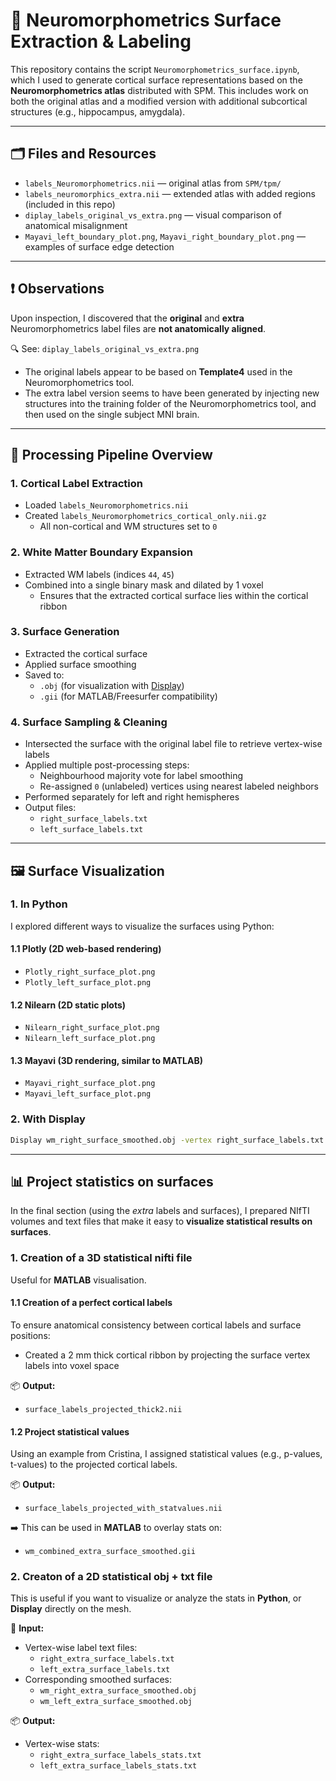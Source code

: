 # 🧠 Neuromorphometrics Surface Extraction & Labeling

This repository contains the script `Neuromorphometrics_surface.ipynb`, which I used to generate cortical surface representations based on the **Neuromorphometrics atlas** distributed with SPM. This includes work on both the original atlas and a modified version with additional subcortical structures (e.g., hippocampus, amygdala).

---

## 🗂 Files and Resources

- `labels_Neuromorphometrics.nii` — original atlas from `SPM/tpm/`
- `labels_neuromorphics_extra.nii` — extended atlas with added regions (included in this repo)
- `diplay_labels_original_vs_extra.png` — visual comparison of anatomical misalignment
- `Mayavi_left_boundary_plot.png`, `Mayavi_right_boundary_plot.png` — examples of surface edge detection

---

## ❗ Observations

Upon inspection, I discovered that the **original** and **extra** Neuromorphometrics label files are **not anatomically aligned**.

🔍 See: `diplay_labels_original_vs_extra.png`

- The original labels appear to be based on **Template4** used in the Neuromorphometrics tool.
- The extra label version seems to have been generated by injecting new structures into the training folder of the Neuromorphometrics tool, and then used on the single subject MNI brain.

---
## 🧾 Processing Pipeline Overview

### 1. **Cortical Label Extraction**
- Loaded `labels_Neuromorphometrics.nii`
- Created `labels_Neuromorphometrics_cortical_only.nii.gz`
  - All non-cortical and WM structures set to `0`

### 2. **White Matter Boundary Expansion**
- Extracted WM labels (indices `44`, `45`)
- Combined into a single binary mask and dilated by 1 voxel
  - Ensures that the extracted cortical surface lies within the cortical ribbon

### 3. **Surface Generation**
- Extracted the cortical surface
- Applied surface smoothing
- Saved to:
  - `.obj` (for visualization with [Display](https://www.bic.mni.mcgill.ca/ServicesSoftware/Display))
  - `.gii` (for MATLAB/Freesurfer compatibility)

### 4. **Surface Sampling & Cleaning**
- Intersected the surface with the original label file to retrieve vertex-wise labels
- Applied multiple post-processing steps:
  - Neighbourhood majority vote for label smoothing
  - Re-assigned `0` (unlabeled) vertices using nearest labeled neighbors
- Performed separately for left and right hemispheres
- Output files:
  - `right_surface_labels.txt`
  - `left_surface_labels.txt`

---

## 🖼 Surface Visualization 

### 1. In Python
I explored different ways to visualize the surfaces using Python:

#### 1.1 **Plotly** (2D web-based rendering)
- `Plotly_right_surface_plot.png`
- `Plotly_left_surface_plot.png`

#### 1.2 **Nilearn** (2D static plots)
- `Nilearn_right_surface_plot.png`
- `Nilearn_left_surface_plot.png`

#### 1.3 **Mayavi** (3D rendering, similar to MATLAB)
- `Mayavi_right_surface_plot.png`
- `Mayavi_left_surface_plot.png`

### 2. With Display

```bash
Display wm_right_surface_smoothed.obj -vertex right_surface_labels.txt 
```

---

##  📊 Project statistics on surfaces

In the final section (using the *extra* labels and surfaces), I prepared NIfTI volumes and text files that make it easy to **visualize statistical results on surfaces**.

### 1. Creation of a 3D statistical nifti file 

Useful for **MATLAB** visualisation.

#### 1.1 Creation of a perfect cortical labels

To ensure anatomical consistency between cortical labels and surface positions:

- Created a 2 mm thick cortical ribbon by projecting the surface vertex labels into voxel space

📦 **Output:**
- `surface_labels_projected_thick2.nii`

#### 1.2 Project statistical values

Using an example from Cristina, I assigned statistical values (e.g., p-values, t-values) to the projected cortical labels.

📦 **Output:**
- `surface_labels_projected_with_statvalues.nii`

➡️ This can be used in **MATLAB** to overlay stats on:
- `wm_combined_extra_surface_smoothed.gii`



### 2. Creaton of a 2D statistical obj + txt file 

This is useful if you want to visualize or analyze the stats in **Python**, or **Display** directly on the mesh.

🧾 **Input:**
- Vertex-wise label text files:
  - `right_extra_surface_labels.txt`
  - `left_extra_surface_labels.txt`
- Corresponding smoothed surfaces:
  - `wm_right_extra_surface_smoothed.obj`
  - `wm_left_extra_surface_smoothed.obj`

📦 **Output:**
- Vertex-wise stats:
  - `right_extra_surface_labels_stats.txt`
  - `left_extra_surface_labels_stats.txt`


